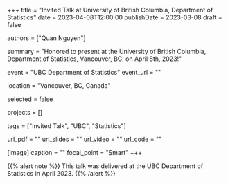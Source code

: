 +++
title = "Invited Talk at University of British Columbia, Department of Statistics"
date = 2023-04-08T12:00:00
publishDate = 2023-03-08
draft = false

authors = ["Quan Nguyen"]

summary = "Honored to present at the University of British Columbia, Department of Statistics, Vancouver, BC, on April 8th, 2023!"

event = "UBC Department of Statistics"
event_url = ""

location = "Vancouver, BC, Canada"

selected = false

projects = []

tags = ["Invited Talk", "UBC", "Statistics"]

url_pdf = ""
url_slides = ""
url_video = ""
url_code = ""

[image]
  caption = ""
  focal_point = "Smart"
+++

{{% alert note %}}
This talk was delivered at the UBC Department of Statistics in April 2023.
{{% /alert %}}
